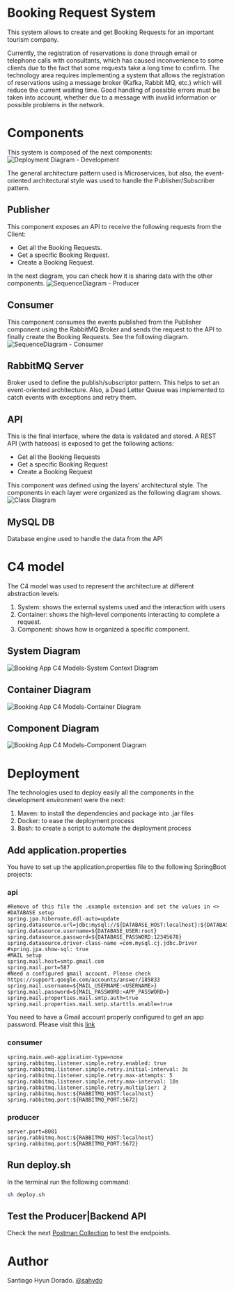 # Booking Request System	

This system allows to create and get Booking Requests for an important tourism company.

Currently, the registration of reservations is done through email or telephone calls with consultants, which has caused inconvenience to some clients due to the fact that some requests take a long time to confirm.
The technology area requires implementing a system that allows the registration of reservations using a message broker (Kafka, Rabbit MQ, etc.) which will reduce the current waiting time. Good handling of possible errors must be taken into account, whether due to a message with invalid information or possible problems in the network.


# Components

This system is composed of the next components:
![Deployment Diagram - Development](docs/uml/Deployment%20Diagram%20-%20Development.jpg)

The general architecture pattern used is Microservices, but also, the event-oriented architectural style was used to handle the Publisher/Subscriber pattern.
## Publisher


This component exposes an API to receive the following requests from the Client:

- Get all the Booking Requests.
- Get a specific Booking Request.
- Create a Booking Request.

In the next diagram, you can check how it is sharing data with the other components.
![SequenceDiagram - Producer](docs/uml/SequenceDiagram%20-%20Producer.jpg)
## Consumer

This component consumes the events published from the Publisher component using the RabbitMQ Broker and sends the request to the API to finally create the Booking Requests. See the following diagram.
![SequenceDiagram - Consumer](docs/uml/SequenceDiagram%20-%20Consumer.jpg)

## RabbitMQ Server

Broker used to define the publish/subscriptor pattern. This helps to set an event-oriented architecture. Also, a Dead Letter Queue was implemented to catch events with exceptions and retry them.

## API

This is the final interface, where the data is validated and stored. A REST API (with hateoas) is exposed to get the following actions:

- Get all the Booking Requests
- Get a specific Booking Request
- Create a Booking Request

This component was defined using the layers' architectural style. The components in each layer were organized as the following diagram shows.
![Class Diagram](docs/uml/Class%20Diagram.jpg)

## MySQL DB

Database engine used to handle the data from the API

# C4 model

The C4 model was used to represent the architecture at different abstraction levels:

1. System: shows the external systems used and the interaction with users
2. Container: shows the high-level components interacting to complete a request.
3. Component: shows how is organized a specific component.

## System Diagram

![Booking App C4 Models-System Context Diagram](docs/c4/Booking%20App%20C4%20Models-System%20Context%20Diagram.jpg)

## Container Diagram

![Booking App C4 Models-Container Diagram](docs/c4/Booking%20App%20C4%20Models-Container%20Diagram.jpg)

## Component Diagram


![Booking App C4 Models-Component Diagram](docs/c4/Booking%20App%20C4%20Models-Component%20Diagram.jpg)

# Deployment

The technologies used to deploy easily all the components in the development environment were the next:

1. Maven: to install the dependencies and package into .jar files
2. Docker: to ease the deployment process
3. Bash: to create a script to automate the deployment process

## Add application.properties

You have to set up the application.properties file to the following SpringBoot projects:

### api

 ```
#Remove of this file the .example extension and set the values in <>
#DATABASE setup
spring.jpa.hibernate.ddl-auto=update
spring.datasource.url=jdbc:mysql://${DATABASE_HOST:localhost}:${DATABASE_PORT:3307}/${DATABASE_NAME:booking_app_db}
spring.datasource.username=${DATABASE_USER:root}
spring.datasource.password=${DATABASE_PASSWORD:12345678}
spring.datasource.driver-class-name =com.mysql.cj.jdbc.Driver
#spring.jpa.show-sql: true
#MAIL setup
spring.mail.host=smtp.gmail.com
spring.mail.port=587
#Need a configured gmail account. Please check https://support.google.com/accounts/answer/185833
spring.mail.username=${MAIL_USERNAME:<USERNAME>}
spring.mail.password=${MAIL_PASSWORD:<APP_PASSWORD>}
spring.mail.properties.mail.smtp.auth=true
spring.mail.properties.mail.smtp.starttls.enable=true
```

You need to have a Gmail account properly configured to get an app password. Please visit this [link](https://support.google.com/accounts/answer/185833)

### consumer

```
spring.main.web-application-type=none
spring.rabbitmq.listener.simple.retry.enabled: true
spring.rabbitmq.listener.simple.retry.initial-interval: 3s
spring.rabbitmq.listener.simple.retry.max-attempts: 5
spring.rabbitmq.listener.simple.retry.max-interval: 10s
spring.rabbitmq.listener.simple.retry.multiplier: 2
spring.rabbitmq.host:${RABBITMQ_HOST:localhost}
spring.rabbitmq.port:${RABBITMQ_PORT:5672}
```

### producer

```
server.port=8081
spring.rabbitmq.host:${RABBITMQ_HOST:localhost}
spring.rabbitmq.port:${RABBITMQ_PORT:5672}
```

## Run deploy.sh

In the terminal run the following command:

```bash
sh deploy.sh
```

## Test the Producer|Backend API

Check the next [Postman Collection](docs/BookingRequest%20API%20-%20Postman%20Collection.postman_collection.json) to test the endpoints.

# Author
Santiago Hyun Dorado. [@sahydo](https://sahydo.com/)